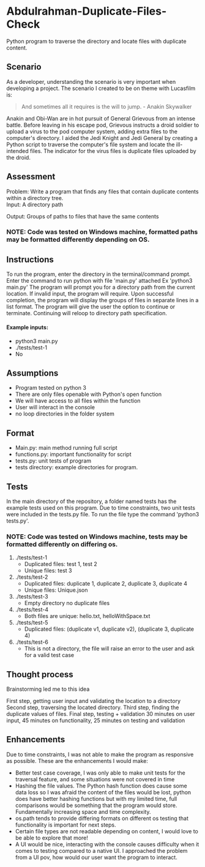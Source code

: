 # Abdulrahman-Duplicate-Files-Check
 Python program to traverse the directory and locate files with duplicate content.

## Scenario
 As a developer, understanding the scenario is very important when developing a project. The scenario I created to be on theme with Lucasfilm is:
 > And sometimes all it requires is the will to jump. - Anakin Skywalker

 Anakin and Obi-Wan are in hot pursuit of General Grievous from an intense battle.
 Before leaving in his escape pod, Grievous instructs a droid soldier to upload a virus to the pod computer system, adding extra files to the computer's directory.
 I aided the Jedi Knight and Jedi General by creating a Python script to traverse the computer's file system and locate the ill-intended files.
 The indicator for the virus files is duplicate files uploaded by the droid.

## Assessment

Problem: Write a program that finds any files that contain duplicate contents within a directory tree.  
Input:  A directory path

Output:  Groups of paths to files that have the same contents
### NOTE: Code was tested on Windows machine, formatted paths may be formatted differently depending on OS.
## Instructions
 To run the program, enter the directory in the terminal/command prompt.
 Enter the command to run python with file 'main.py' attached Ex 'python3 main.py'
 The program will prompt you for a directory path from the current location. If invalid input, the program will require.
 Upon successful completion, the program will display the groups of files in separate lines in a list format.
 The program will give the user the option to continue or terminate. Continuing will reloop to directory path specification.
#### Example inputs:
- python3 main.py
- ./tests/test-1
- No

## Assumptions
 - Program tested on python 3
 - There are only files openable with Python's open function
 - We will have access to all files within the function
 - User will interact in the console
 - no loop directories in the folder system

## Format
 - Main.py: main method running full script
 - functions.py: important functionality for script
 - tests.py: unit tests of program
 - tests directory: example directories for program.

## Tests
In the main directory of the repository, a folder named tests has the example tests used on this program.
Due to time constraints, two unit tests were included in the tests.py file. To run the file type the command 'python3 tests.py'.
### NOTE: Code was tested on Windows machine, tests may be formatted differently on differing os.
1. ./tests/test-1
    - Duplicated files: test 1, test 2
    - Unique files: test 3
2. ./tests/test-2
    - Duplicated files: duplicate 1, duplicate 2, duplicate 3, duplicate 4 
    - Unique files: Unique.json
3. ./tests/test-3
    - Empty directory no duplicate files
4. ./tests/test-4
    - Both files are unique: hello.txt, helloWithSpace.txt
5. ./tests/test-5
    - Duplicated files: (duplicate v1, duplicate v2), (duplicate 3, duplicate 4) 
6. ./tests/test-6
    - This is not a directory, the file will raise an error to the user and ask for a valid test case

## Thought process
 Brainstorming led me to this idea

 First step, getting user input and validating the location to a directory
 Second step, traversing the located directory.
 Third step, finding the duplicate values of files.
 Final step, testing + validation
 30 minutes on user input, 45 minutes on functionality, 25 minutes on testing and validation

## Enhancements
 Due to time constraints, I was not able to make the program as responsive as possible. These are the enhancements I would make:

 - Better test case coverage, I was only able to make unit tests for the traversal feature, and some situations were not covered in time
 - Hashing the file values. The Python hash function does cause some data loss so I was afraid the content of the files would be lost, python does have better hashing functions but with my limited time, full comparisons would be something that the program would store. Fundamentally increasing space and time complexity.
 - os.path tends to provide differing formats on different os testing that functionality is important for next steps.
 - Certain file types are not readable depending on content, I would love to be able to explore that more!
 - A UI would be nice, interacting with the console causes difficulty when it comes to testing compared to a native UI. I approached the problem from a UI pov, how would our user want the program to interact.
